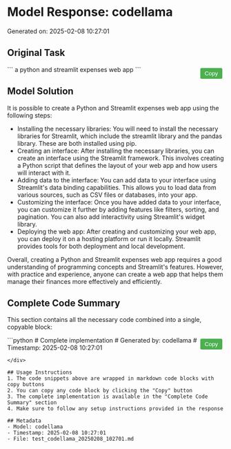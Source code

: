# Model Response: codellama
Generated on: 2025-02-08 10:27:01


<style>
.copy-button {
    position: absolute;
    top: 5px;
    right: 5px;
    padding: 5px 10px;
    background-color: #4CAF50;
    color: white;
    border: none;
    border-radius: 3px;
    cursor: pointer;
    z-index: 1;
}
.code-container {
    position: relative;
    margin: 10px 0;
}
.copy-button:hover {
    background-color: #45a049;
}
.copy-button:active {
    background-color: #3d8b40;
}
</style>

<script>
function copyCode(buttonElement) {
    const codeBlock = buttonElement.parentElement.querySelector('code');
    const range = document.createRange();
    range.selectNode(codeBlock);
    window.getSelection().removeAllRanges();
    window.getSelection().addRange(range);
    try {
        document.execCommand('copy');
        buttonElement.textContent = 'Copied!';
        setTimeout(() => {
            buttonElement.textContent = 'Copy';
        }, 2000);
    } catch(e) {
        console.error('Failed to copy text:', e);
        buttonElement.textContent = 'Failed to copy';
    }
    window.getSelection().removeAllRanges();
}
</script>


## Original Task
<div class="code-container">
<button class="copy-button" onclick="copyCode(this)">Copy</button>
```
a python and streamlit expenses web app
```
</div>

## Model Solution
  It is possible to create a Python and Streamlit expenses web app using the following steps:

* Installing the necessary libraries: You will need to install the necessary libraries for Streamlit, which include the streamlit library and the pandas library. These are both installed using pip.
* Creating an interface: After installing the necessary libraries, you can create an interface using the Streamlit framework. This involves creating a Python script that defines the layout of your web app and how users will interact with it.
* Adding data to the interface: You can add data to your interface using Streamlit's data binding capabilities. This allows you to load data from various sources, such as CSV files or databases, into your app.
* Customizing the interface: Once you have added data to your interface, you can customize it further by adding features like filters, sorting, and pagination. You can also add interactivity using Streamlit's widget library.
* Deploying the web app: After creating and customizing your web app, you can deploy it on a hosting platform or run it locally. Streamlit provides tools for both deployment and local development.

Overall, creating a Python and Streamlit expenses web app requires a good understanding of programming concepts and Streamlit's features. However, with practice and experience, anyone can create a web app that helps them manage their finances more effectively and efficiently.

## Complete Code Summary
This section contains all the necessary code combined into a single, copyable block:

<div class="code-container">
<button class="copy-button" onclick="copyCode(this)">Copy</button>
```python
# Complete implementation
# Generated by: codellama
# Timestamp: 2025-02-08 10:27:01


```
</div>

## Usage Instructions
1. The code snippets above are wrapped in markdown code blocks with copy buttons
2. You can copy any code block by clicking the "Copy" button
3. The complete implementation is available in the "Complete Code Summary" section
4. Make sure to follow any setup instructions provided in the response

## Metadata
- Model: codellama
- Timestamp: 2025-02-08 10:27:01
- File: test_codellama_20250208_102701.md

